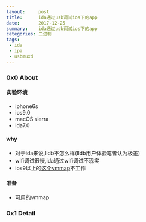 ```yaml
---
layout:     post
title:      ida通过usb调试ios下的app
date:       2017-12-25
summary:    ida通过usb调试ios下的app
categories: 二进制
tags:
 - ida
 - ipa
 - usbmuxd
---
```


### 0x0 About

#### 实验环境
+ iphone6s
+ ios9.0
+ macOS sierra
+ ida7.0

#### why
+ 对于ida来说,lldb不怎么样(lldb用户体验笔者认为极差)
+ wifi调试很慢,ida通过wifi调试不现实
+ ios9以上的[这个vmmap][1]不工作

#### 准备

+ 可用的vmmap

### 0x1 Detail

[1]: http://www.newosxbook.com/src.jl?tree=listings&file=12-1-vmmap.c
